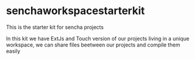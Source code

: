 senchaworkspacestarterkit
=========================

This is the starter kit for sencha projects

In this kit we have ExtJs and Touch version of our projects living in a unique workspace, we can share files beetween our projects and compile them easily
